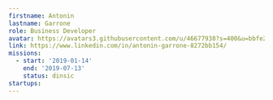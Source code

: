 ```yaml
---
firstname: Antonin
lastname: Garrone
role: Business Developer
avatar: https://avatars3.githubusercontent.com/u/46677938?s=400&u=bbfe2189507f07759b1deab5380b9c09502abbe1&v=4
link: https://www.linkedin.com/in/antonin-garrone-8272bb154/
missions:
  - start: '2019-01-14'
    end: '2019-07-13'
    status: dinsic
startups:
---
```

